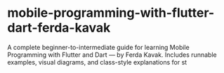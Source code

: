 # mobile-programming-with-flutter-dart-ferda-kavak
A complete beginner-to-intermediate guide for learning Mobile Programming with Flutter and Dart — by Ferda Kavak. Includes runnable examples, visual diagrams, and class-style explanations for st
